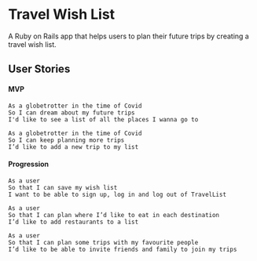 # Travel Wish List

A Ruby on Rails app that helps users to plan their future trips by creating a travel wish list.

## User Stories

#### MVP
```
As a globetrotter in the time of Covid
So I can dream about my future trips
I'd like to see a list of all the places I wanna go to
```
```
As a globetrotter in the time of Covid
So I can keep planning more trips
I’d like to add a new trip to my list
```
#### Progression
```
As a user 
So that I can save my wish list
I want to be able to sign up, log in and log out of TravelList
```
```
As a user
So that I can plan where I’d like to eat in each destination
I’d like to add restaurants to a list 
```
```
As a user
So that I can plan some trips with my favourite people
I’d like to be able to invite friends and family to join my trips
```
